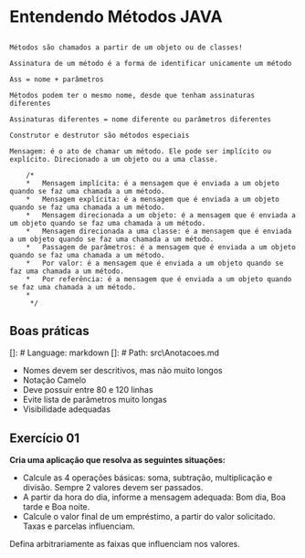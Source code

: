 # Entendendo Métodos JAVA

## 

```
Métodos são chamados a partir de um objeto ou de classes!

Assinatura de um método é a forma de identificar unicamente um método

Ass = nome + parâmetros

Métodos podem ter o mesmo nome, desde que tenham assinaturas diferentes

Assinaturas diferentes = nome diferente ou parâmetros diferentes

Construtor e destrutor são métodos especiais

Mensagem: é o ato de chamar um método. Ele pode ser implícito ou explícito. Direcionado a um objeto ou a uma classe.

    /*
    *   Mensagem implícita: é a mensagem que é enviada a um objeto quando se faz uma chamada a um método.
    *   Mensagem explícita: é a mensagem que é enviada a um objeto quando se faz uma chamada a um método.
    *   Mensagem direcionada a um objeto: é a mensagem que é enviada a um objeto quando se faz uma chamada a um método.
    *   Mensagem direcionada a uma classe: é a mensagem que é enviada a um objeto quando se faz uma chamada a um método.
    *   Passagem de parâmetros: é a mensagem que é enviada a um objeto quando se faz uma chamada a um método.
    *   Por valor: é a mensagem que é enviada a um objeto quando se faz uma chamada a um método.
    *   Por referência: é a mensagem que é enviada a um objeto quando se faz uma chamada a um método.
    *
     */
```

## Boas práticas

[]: # Language: markdown
[]: # Path: src\Anotacoes.md

- Nomes devem ser descritivos, mas não muito longos
- Notação Camelo
- Deve possuir entre 80 e 120 linhas
- Evite lista de parâmetros muito longas
- Visibilidade adequadas

## Exercício 01

**Cria uma aplicação que resolva as seguintes situações:** 
- Calcule as 4 operações básicas: soma, subtração, multiplicação e divisão. Sempre 2 valores devem ser passados. 
- A partir da hora do dia, informe a mensagem adequada: Bom dia, Boa tarde e Boa noite. 
- Calcule o valor final de um empréstimo, a partir do valor solicitado. Taxas e parcelas influenciam.

Defina arbitrariamente as faixas que influenciam nos valores.

